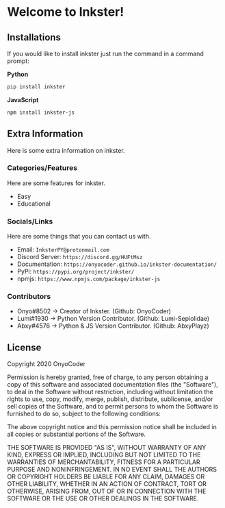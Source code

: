 # Welcome to Inkster!

## Installations

If you would like to install inkster just run the command in a command prompt:

**Python**

```bash
pip install inkster
```

**JavaScript**

```bash
npm install inkster-js
```

## Extra Information

Here is some extra information on inkster.

### Categories/Features

Here are some features for inkster.

- Easy
- Educational

### Socials/Links

Here are some things that you can contact us with.

- Email: `InksterPY@protonmail.com`
- Discord Server: `https://discord.gg/HUFtMsz`
- Documentation: `https://onyocoder.github.io/inkster-documentation/`
- PyPi: `https://pypi.org/project/inkster/`
- npmjs: `https://www.npmjs.com/package/inkster-js`

### Contributors

- Onyo#8502 -> Creator of Inkster. (Github: OnyoCoder)
- Lumi#1930 -> Python Version Contributor. (Github: Lumi-Sepiolidae)
- Abxy#4576 -> Python & JS Version Contributor. (Github: AbxyPlayz)

## License

Copyright 2020 OnyoCoder

Permission is hereby granted, free of charge, to any person obtaining a copy of this software and associated documentation files (the "Software"), to deal in the Software without restriction, including without limitation the rights to use, copy, modify, merge, publish, distribute, sublicense, and/or sell copies of the Software, and to permit persons to whom the Software is furnished to do so, subject to the following conditions:

The above copyright notice and this permission notice shall be included in all copies or substantial portions of the Software.

THE SOFTWARE IS PROVIDED "AS IS", WITHOUT WARRANTY OF ANY KIND, EXPRESS OR IMPLIED, INCLUDING BUT NOT LIMITED TO THE WARRANTIES OF MERCHANTABILITY, FITNESS FOR A PARTICULAR PURPOSE AND NONINFRINGEMENT. IN NO EVENT SHALL THE AUTHORS OR COPYRIGHT HOLDERS BE LIABLE FOR ANY CLAIM, DAMAGES OR OTHER LIABILITY, WHETHER IN AN ACTION OF CONTRACT, TORT OR OTHERWISE, ARISING FROM, OUT OF OR IN CONNECTION WITH THE SOFTWARE OR THE USE OR OTHER DEALINGS IN THE SOFTWARE.
